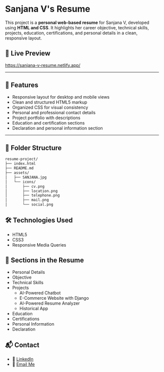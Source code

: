 # Sanjana V's Resume

This project is a **personal web-based resume** for Sanjana V, developed using **HTML and CSS**. It highlights her career objective, technical skills, projects, education, certifications, and personal details in a clean, responsive layout.

## 🔗 Live Preview

https://sanjana-v-resume.netlify.app/

---

## 📌 Features

- Responsive layout for desktop and mobile views
- Clean and structured HTML5 markup
- Organized CSS for visual consistency
- Personal and professional contact details
- Project portfolio with descriptions
- Education and certification sections
- Declaration and personal information section

---

## 📁 Folder Structure

```bash
resume-project/
├── index.html
├── README.md
├── assets/
│   ├── SANJANA.jpg
│   └── icons/
│       ├── cv.png
│       ├── location.png
│       ├── telephone.png
│       ├── mail.png
│       └── social.png
```

## 🛠️ Technologies Used

- HTML5
- CSS3
- Responsive Media Queries

## 📄 Sections in the Resume

- Personal Details
- Objective
- Technical Skills
- Projects
  - AI-Powered Chatbot
  - E-Commerce Website with Django
  - AI-Powered Resume Analyzer
  - Historical App
- Education
- Certifications
- Personal Information
- Declaration

## 📬 Contact

- 🔗 [LinkedIn](https://www.linkedin.com/in/sanjanavaddi/)
- 📧 [Email Me](mailto:sanjanavaddi2003@gmail.com)
